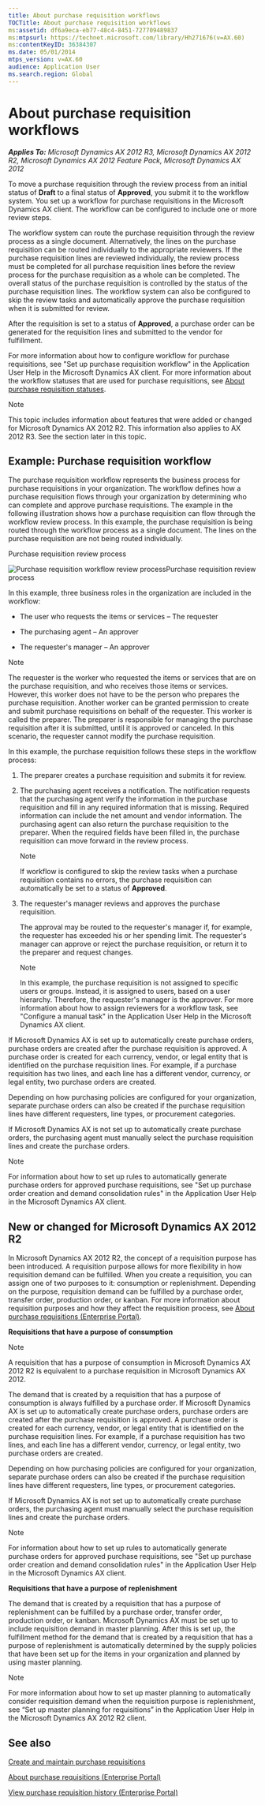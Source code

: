 ```yaml
---
title: About purchase requisition workflows
TOCTitle: About purchase requisition workflows
ms:assetid: df6a9eca-eb77-48c4-8451-727709489837
ms:mtpsurl: https://technet.microsoft.com/library/Hh271676(v=AX.60)
ms:contentKeyID: 36384307
ms.date: 05/01/2014
mtps_version: v=AX.60
audience: Application User
ms.search.region: Global
---
```


# About purchase requisition workflows 


_**Applies To:** Microsoft Dynamics AX 2012 R3, Microsoft Dynamics AX 2012 R2, Microsoft Dynamics AX 2012 Feature Pack, Microsoft Dynamics AX 2012_

To move a purchase requisition through the review process from an initial status of **Draft** to a final status of **Approved**, you submit it to the workflow system. You set up a workflow for purchase requisitions in the Microsoft Dynamics AX client. The workflow can be configured to include one or more review steps.

The workflow system can route the purchase requisition through the review process as a single document. Alternatively, the lines on the purchase requisition can be routed individually to the appropriate reviewers. If the purchase requisition lines are reviewed individually, the review process must be completed for all purchase requisition lines before the review process for the purchase requisition as a whole can be completed. The overall status of the purchase requisition is controlled by the status of the purchase requisition lines. The workflow system can also be configured to skip the review tasks and automatically approve the purchase requisition when it is submitted for review.

After the requisition is set to a status of **Approved**, a purchase order can be generated for the requisition lines and submitted to the vendor for fulfillment.

For more information about how to configure workflow for purchase requisitions, see "Set up purchase requisition workflow" in the Application User Help in the Microsoft Dynamics AX client. For more information about the workflow statuses that are used for purchase requisitions, see [About purchase requisition statuses](about-purchase-requisition-statuses.md).


> [!NOTE]
> <P>This topic includes information about features that were added or changed for Microsoft Dynamics AX 2012 R2. This information also applies to AX 2012 R3. See the section later in this topic.</P>



## Example: Purchase requisition workflow

The purchase requisition workflow represents the business process for purchase requisitions in your organization. The workflow defines how a purchase requisition flows through your organization by determining who can complete and approve purchase requisitions. The example in the following illustration shows how a purchase requisition can flow through the workflow review process. In this example, the purchase requisition is being routed through the workflow process as a single document. The lines on the purchase requisition are not being routed individually.

Purchase requisition review process

  
![Purchase requisition workflow review process](images/Gg242844.PurchReqWorkflowOverview_Submission(AX.60).gif "Purchase requisition workflow review process")Purchase requisition review process

In this example, three business roles in the organization are included in the workflow:

  - The user who requests the items or services – The requester

  - The purchasing agent – An approver

  - The requester's manager – An approver


> [!NOTE]
> <P>The requester is the worker who requested the items or services that are on the purchase requisition, and who receives those items or services. However, this worker does not have to be the person who prepares the purchase requisition. Another worker can be granted permission to create and submit purchase requisitions on behalf of the requester. This worker is called the preparer. The preparer is responsible for managing the purchase requisition after it is submitted, until it is approved or canceled. In this scenario, the requester cannot modify the purchase requisition.</P>



In this example, the purchase requisition follows these steps in the workflow process:

1.  The preparer creates a purchase requisition and submits it for review.

2.  The purchasing agent receives a notification. The notification requests that the purchasing agent verify the information in the purchase requisition and fill in any required information that is missing. Required information can include the net amount and vendor information. The purchasing agent can also return the purchase requisition to the preparer. When the required fields have been filled in, the purchase requisition can move forward in the review process.
    

    > [!NOTE]
    > <P>If workflow is configured to skip the review tasks when a purchase requisition contains no errors, the purchase requisition can automatically be set to a status of <STRONG>Approved</STRONG>.</P>



3.  The requester's manager reviews and approves the purchase requisition.
    
    The approval may be routed to the requester's manager if, for example, the requester has exceeded his or her spending limit. The requester's manager can approve or reject the purchase requisition, or return it to the preparer and request changes.
    

    > [!NOTE]
    > <P>In this example, the purchase requisition is not assigned to specific users or groups. Instead, it is assigned to users, based on a user hierarchy. Therefore, the requester's manager is the approver. For more information about how to assign reviewers for a workflow task, see "Configure a manual task" in the Application User Help in the Microsoft Dynamics AX client.</P>



If Microsoft Dynamics AX is set up to automatically create purchase orders, purchase orders are created after the purchase requisition is approved. A purchase order is created for each currency, vendor, or legal entity that is identified on the purchase requisition lines. For example, if a purchase requisition has two lines, and each line has a different vendor, currency, or legal entity, two purchase orders are created.

Depending on how purchasing policies are configured for your organization, separate purchase orders can also be created if the purchase requisition lines have different requesters, line types, or procurement categories.

If Microsoft Dynamics AX is not set up to automatically create purchase orders, the purchasing agent must manually select the purchase requisition lines and create the purchase orders.


> [!NOTE]
> <P>For information about how to set up rules to automatically generate purchase orders for approved purchase requisitions, see "Set up purchase order creation and demand consolidation rules" in the Application User Help in the Microsoft Dynamics AX client.</P>



## New or changed for Microsoft Dynamics AX 2012 R2

In Microsoft Dynamics AX 2012 R2, the concept of a requisition purpose has been introduced. A requisition purpose allows for more flexibility in how requisition demand can be fulfilled. When you create a requisition, you can assign one of two purposes to it: consumption or replenishment. Depending on the purpose, requisition demand can be fulfilled by a purchase order, transfer order, production order, or kanban. For more information about requisition purposes and how they affect the requisition process, see [About purchase requisitions (Enterprise Portal)](about-purchase-requisitions-enterprise-portal.md).

**Requisitions that have a purpose of consumption**


> [!NOTE]
> <P>A requisition that has a purpose of consumption in Microsoft Dynamics AX 2012 R2 is equivalent to a purchase requisition in Microsoft Dynamics AX 2012.</P>



The demand that is created by a requisition that has a purpose of consumption is always fulfilled by a purchase order. If Microsoft Dynamics AX is set up to automatically create purchase orders, purchase orders are created after the purchase requisition is approved. A purchase order is created for each currency, vendor, or legal entity that is identified on the purchase requisition lines. For example, if a purchase requisition has two lines, and each line has a different vendor, currency, or legal entity, two purchase orders are created.

Depending on how purchasing policies are configured for your organization, separate purchase orders can also be created if the purchase requisition lines have different requesters, line types, or procurement categories.

If Microsoft Dynamics AX is not set up to automatically create purchase orders, the purchasing agent must manually select the purchase requisition lines and create the purchase orders.


> [!NOTE]
> <P>For information about how to set up rules to automatically generate purchase orders for approved purchase requisitions, see "Set up purchase order creation and demand consolidation rules" in the Application User Help in the Microsoft Dynamics AX client.</P>



**Requisitions that have a purpose of replenishment**

The demand that is created by a requisition that has a purpose of replenishment can be fulfilled by a purchase order, transfer order, production order, or kanban. Microsoft Dynamics AX must be set up to include requisition demand in master planning. After this is set up, the fulfillment method for the demand that is created by a requisition that has a purpose of replenishment is automatically determined by the supply policies that have been set up for the items in your organization and planned by using master planning.


> [!NOTE]
> <P>For more information about how to set up master planning to automatically consider requisition demand when the requisition purpose is replenishment, see “Set up master planning for requisitions” in the Application User Help in the Microsoft Dynamics AX 2012 R2 client.</P>



## See also

[Create and maintain purchase requisitions](create-and-maintain-purchase-requisitions.md)

[About purchase requisitions (Enterprise Portal)](about-purchase-requisitions-enterprise-portal.md)

[View purchase requisition history (Enterprise Portal)](view-purchase-requisition-history-enterprise-portal.md)

  


